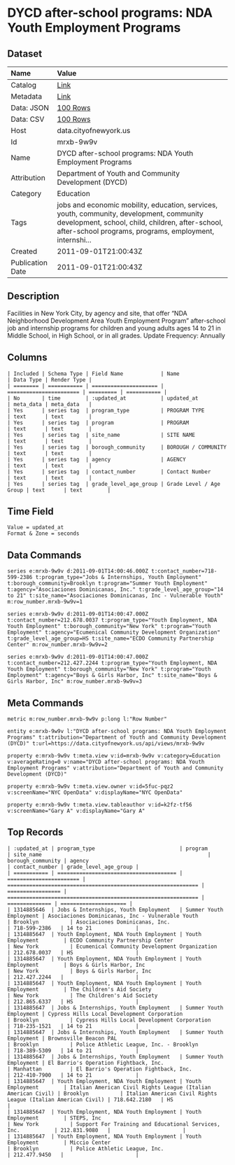 # DYCD after-school programs: NDA Youth Employment Programs

## Dataset

| Name | Value |
| :--- | :---- |
| Catalog | [Link](https://catalog.data.gov/dataset/dycd-after-school-programs-nda-youth-employment-programs-791a7) |
| Metadata | [Link](https://data.cityofnewyork.us/api/views/mrxb-9w9v) |
| Data: JSON | [100 Rows](https://data.cityofnewyork.us/api/views/mrxb-9w9v/rows.json?max_rows=100) |
| Data: CSV | [100 Rows](https://data.cityofnewyork.us/api/views/mrxb-9w9v/rows.csv?max_rows=100) |
| Host | data.cityofnewyork.us |
| Id | mrxb-9w9v |
| Name | DYCD after-school programs: NDA Youth Employment Programs |
| Attribution | Department of Youth and Community Development (DYCD) |
| Category | Education |
| Tags | jobs and economic mobility, education, services, youth, community, development, community development, school, child, children, after-school, after-school programs, programs, employment, internshi... |
| Created | 2011-09-01T21:00:43Z |
| Publication Date | 2011-09-01T21:00:43Z |

## Description

Facilities in New York City, by agency and site, that offer “NDA Neighborhood Development Area Youth Employment  Program” after-school  job and internship programs for children and young adults ages 14 to 21 in Middle School, in High School, or in all grades.
Update Frequency: Annually

## Columns

```ls
| Included | Schema Type | Field Name            | Name                    | Data Type | Render Type |
| ======== | =========== | ===================== | ======================= | ========= | =========== |
| No       | time        | :updated_at           | updated_at              | meta_data | meta_data   |
| Yes      | series tag  | program_type          | PROGRAM TYPE            | text      | text        |
| Yes      | series tag  | program               | PROGRAM                 | text      | text        |
| Yes      | series tag  | site_name             | SITE NAME               | text      | text        |
| Yes      | series tag  | borough_community     | BOROUGH / COMMUNITY     | text      | text        |
| Yes      | series tag  | agency                | AGENCY                  | text      | text        |
| Yes      | series tag  | contact_number        | Contact Number          | text      | text        |
| Yes      | series tag  | grade_level_age_group | Grade Level / Age Group | text      | text        |
```

## Time Field

```ls
Value = updated_at
Format & Zone = seconds
```

## Data Commands

```ls
series e:mrxb-9w9v d:2011-09-01T14:00:46.000Z t:contact_number=718-599-2386 t:program_type="Jobs & Internships, Youth Employment" t:borough_community=Brooklyn t:program="Summer Youth Employment" t:agency="Asociaciones Dominicanas, Inc." t:grade_level_age_group="14 to 21" t:site_name="Asociaciones Dominicanas, Inc - Vulnerable Youth" m:row_number.mrxb-9w9v=1

series e:mrxb-9w9v d:2011-09-01T14:00:47.000Z t:contact_number=212.678.0037 t:program_type="Youth Employment, NDA Youth Employment" t:borough_community="New York" t:program="Youth Employment" t:agency="Ecumenical Community Development Organization" t:grade_level_age_group=HS t:site_name="ECDO Community Partnership Center" m:row_number.mrxb-9w9v=2

series e:mrxb-9w9v d:2011-09-01T14:00:47.000Z t:contact_number=212.427.2244 t:program_type="Youth Employment, NDA Youth Employment" t:borough_community="New York" t:program="Youth Employment" t:agency="Boys & Girls Harbor, Inc" t:site_name="Boys & Girls Harbor, Inc" m:row_number.mrxb-9w9v=3
```

## Meta Commands

```ls
metric m:row_number.mrxb-9w9v p:long l:"Row Number"

entity e:mrxb-9w9v l:"DYCD after-school programs: NDA Youth Employment Programs" t:attribution="Department of Youth and Community Development (DYCD)" t:url=https://data.cityofnewyork.us/api/views/mrxb-9w9v

property e:mrxb-9w9v t:meta.view v:id=mrxb-9w9v v:category=Education v:averageRating=0 v:name="DYCD after-school programs: NDA Youth Employment Programs" v:attribution="Department of Youth and Community Development (DYCD)"

property e:mrxb-9w9v t:meta.view.owner v:id=5fuc-pqz2 v:screenName="NYC OpenData" v:displayName="NYC OpenData"

property e:mrxb-9w9v t:meta.view.tableauthor v:id=k2fz-tf56 v:screenName="Gary A" v:displayName="Gary A"
```

## Top Records

```ls
| :updated_at | program_type                           | program                 | site_name                                                     | borough_community | agency                                                        | contact_number | grade_level_age_group | 
| =========== | ====================================== | ======================= | ============================================================= | ================= | ============================================================= | ============== | ===================== | 
| 1314885646  | Jobs & Internships, Youth Employment   | Summer Youth Employment | Asociaciones Dominicanas, Inc - Vulnerable Youth              | Brooklyn          | Asociaciones Dominicanas, Inc.                                | 718-599-2386   | 14 to 21              | 
| 1314885647  | Youth Employment, NDA Youth Employment | Youth Employment        | ECDO Community Partnership Center                             | New York          | Ecumenical Community Development Organization                 | 212.678.0037   | HS                    | 
| 1314885647  | Youth Employment, NDA Youth Employment | Youth Employment        | Boys & Girls Harbor, Inc                                      | New York          | Boys & Girls Harbor, Inc                                      | 212.427.2244   |                       | 
| 1314885647  | Youth Employment, NDA Youth Employment | Youth Employment        | The Children's Aid Society                                    | New York          | The Children's Aid Society                                    | 212.865.6337   | HS                    | 
| 1314885647  | Jobs & Internships, Youth Employment   | Summer Youth Employment | Cypress Hills Local Development Corporation                   | Brooklyn          | Cypress Hills Local Development Corporation                   | 718-235-1521   | 14 to 21              | 
| 1314885647  | Jobs & Internships, Youth Employment   | Summer Youth Employment | Brownsville Beacon PAL                                        | Brooklyn          | Police Athletic League, Inc. - Brooklyn                       | 718-389-5309   | 14 to 21              | 
| 1314885647  | Jobs & Internships, Youth Employment   | Summer Youth Employment | El Barrio's Operation Fightback, Inc.                         | Manhattan         | El Barrio's Operation Fightback, Inc.                         | 212-410-7900   | 14 to 21              | 
| 1314885647  | Youth Employment, NDA Youth Employment | Youth Employment        | Italian American Civil Rights League (Italian American Civil) | Brooklyn          | Italian American Civil Rights League (Italian American Civil) | 718.642.2180   | HS                    | 
| 1314885647  | Youth Employment, NDA Youth Employment | Youth Employment        | STEPS, Inc                                                    | New York          | Support For Training and Educational Services, Inc.           | 212.831.9080   |                       | 
| 1314885647  | Youth Employment, NDA Youth Employment | Youth Employment        | Miccio Center                                                 | Brooklyn          | Police Athletic League, Inc.                                  | 212.477.9450   |                       | 
```